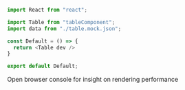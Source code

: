 ```js
import React from "react";

import Table from "tableComponent";
import data from "./table.mock.json";

const Default = () => {
  return <Table dev />
}

export default Default;
```

Open browser console for insight on rendering performance
